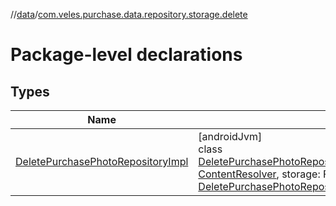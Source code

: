 //[data](../../index.md)/[com.veles.purchase.data.repository.storage.delete](index.md)

# Package-level declarations

## Types

| Name | Summary |
|---|---|
| [DeletePurchasePhotoRepositoryImpl](-delete-purchase-photo-repository-impl/index.md) | [androidJvm]<br>class [DeletePurchasePhotoRepositoryImpl](-delete-purchase-photo-repository-impl/index.md)@Injectconstructor(contentResolver: [ContentResolver](https://developer.android.com/reference/kotlin/android/content/ContentResolver.html), storage: FirebaseStorage, logger: [Logger](../../../domain/domain/com.veles.purchase.domain.core.loger/-logger/index.md)) : [DeletePurchasePhotoRepository](../../../domain/domain/com.veles.purchase.domain.repository.storage/-delete-purchase-photo-repository/index.md) |
